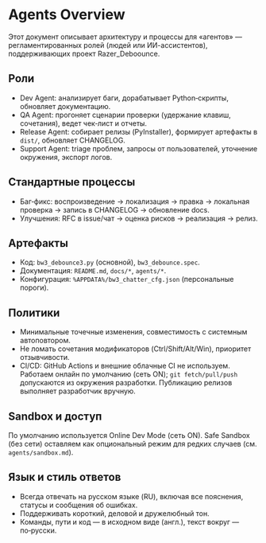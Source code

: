 # Agents Overview

Этот документ описывает архитектуру и процессы для «агентов» — регламентированных ролей (людей или ИИ-ассистентов), поддерживающих проект Razer_Deboounce.

## Роли
- Dev Agent: анализирует баги, дорабатывает Python‑скрипты, обновляет документацию.
- QA Agent: прогоняет сценарии проверки (удержание клавиш, сочетания), ведет чек‑лист и отчеты.
- Release Agent: собирает релизы (PyInstaller), формирует артефакты в `dist/`, обновляет CHANGELOG.
- Support Agent: triage проблем, запросы от пользователей, уточнение окружения, экспорт логов.

## Стандартные процессы
- Баг‑фикс: воспроизведение → локализация → правка → локальная проверка → запись в CHANGELOG → обновление docs.
- Улучшения: RFC в issue/чат → оценка рисков → реализация → релиз.

## Артефакты
- Код: `bw3_debounce3.py` (основной), `bw3_debounce.spec`.
- Документация: `README.md`, `docs/*`, `agents/*`.
- Конфигурация: `%APPDATA%/bw3_chatter_cfg.json` (персональные пороги).

## Политики
- Минимальные точечные изменения, совместимость с системным автоповтором.
- Не ломать сочетания модификаторов (Ctrl/Shift/Alt/Win), приоритет отзывчивости.
- CI/CD: GitHub Actions и внешние облачные CI не используем. Работаем онлайн по умолчанию (сеть ON); `git fetch/pull/push` допускаются из окружения разработки. Публикацию релизов выполняет разработчик вручную.

## Sandbox и доступ
По умолчанию используется Online Dev Mode (сеть ON). Safe Sandbox (без сети) оставляем как опциональный режим для редких случаев (см. `agents/sandbox.md`).

## Язык и стиль ответов
- Всегда отвечать на русском языке (RU), включая все пояснения, статусы и сообщения об ошибках.
- Поддерживать короткий, деловой и дружелюбный тон.
- Команды, пути и код — в исходном виде (англ.), текст вокруг — по‑русски.
